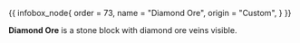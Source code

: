 {{ infobox_node{
	order = 73,
	name = "Diamond Ore",
	origin = "Custom",
} }}

**Diamond Ore** is a stone block with diamond ore veins visible.
